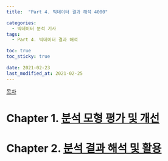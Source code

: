 ```yaml
---
title:  "Part 4. 빅데이터 결과 해석 4000"

categories:
  - 빅데이터 분석 기사
tags:
  - Part 4. 빅데이터 결과 해석

toc: true
toc_sticky: true
 
date: 2021-02-23
last_modified_at: 2021-02-25
---
```


[목차](https://goaswon.github.io/%EB%B9%85%EB%8D%B0%EC%9D%B4%ED%84%B0%20%EB%B6%84%EC%84%9D%20%EA%B8%B0%EC%82%AC/0000%EB%AA%A9%EC%B0%A8/)

# Chapter 1. [분석 모형 평가 및 개선]()

# Chapter 2. [분석 결과 해석 및 활용]()


